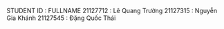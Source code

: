 STUDENT ID  :  FULLNAME
21127712    :  Lê Quang Trường
21127315    :  Nguyễn Gia Khánh
21127545    :  Đặng Quốc Thái
